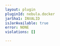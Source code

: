 ```yaml
---
layout: plugin
pluginId: nebula.docker
jarSha1: INVALID
isJarAvailable: true
error: NONE
violations: []

---
```

